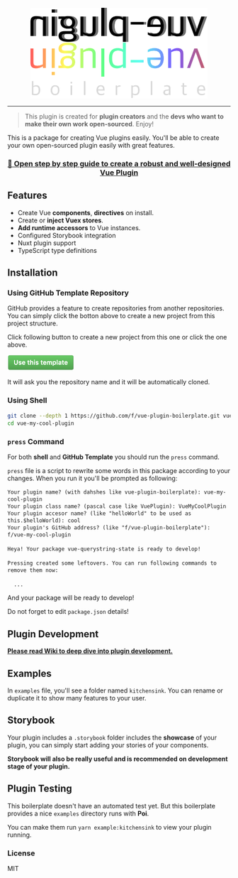 <p align="center">
<img src="./resources/vue-plugin-boilerplate.png" width="400">
</p>

---

> This plugin is created for **plugin creators** and the **devs who want to make their own work open-sourced**. Enjoy!

This is a package for creating Vue plugins easily. You'll be able to create your own open-sourced plugin easily with great features.

<h3 align="center"><a href="https://github.com/f/vue-plugin-boilerplate/wiki">🚀 Open step by step guide to create a robust and well-designed Vue Plugin</a></h3>

## Features
- Create Vue **components**, **directives** on install.
- Create or **inject Vuex stores**.
- **Add runtime accessors** to Vue instances.
- Configured Storybook integration
- Nuxt plugin support
- TypeScript type definitions

## Installation

### Using **GitHub Template Repository**

GitHub provides a feature to create repositories from another repositories. You can simply click the botton above to create a new project from this project structure.

Click following button to create a new project from this one or click the one above.

<a href="https://github.com/f/vue-plugin-boilerplate/generate">
  <img src="./resources/use-this-template-button.png" width="150" />
</a>

It will ask you the repository name and it will be automatically cloned.

### Using Shell

```bash
git clone --depth 1 https://github.com/f/vue-plugin-boilerplate.git vue-my-cool-plugin
cd vue-my-cool-plugin
```

### `press` Command

For both **shell** and **GitHub Template** you should run the `press` command.

`press` file is a script to rewrite some words in this package according to your changes. When you run it you'll be prompted as following:

```
Your plugin name? (with dahshes like vue-plugin-boilerplate): vue-my-cool-plugin
Your plugin class name? (pascal case like VuePlugin): VueMyCoolPlugin
Your plugin accesor name? (like "helloWorld" to be used as this.$helloWorld): cool
Your plugin's GitHub address? (like "f/vue-plugin-boilerplate"): f/vue-my-cool-plugin

Heya! Your package vue-querystring-state is ready to develop!

Pressing created some leftovers. You can run following commands to remove them now:

  ...

```

And your package will be ready to develop!

Do not forget to edit `package.json` details!

## Plugin Development

**[Please read Wiki to deep dive into plugin development.](https://github.com/f/vue-plugin-boilerplate/wiki)**

## Examples

In `examples` file, you'll see a folder named `kitchensink`. You can rename or duplicate it to show many features to your user.

## Storybook

Your plugin includes a `.storybook` folder includes the **showcase** of your plugin, you can simply start adding your stories of your components.

**Storybook will also be really useful and is recommended on development stage of your plugin.**

## Plugin Testing

This boilerplate doesn't have an automated test yet. But this boilerplate provides a nice `examples` directory runs with **Poi**.

You can make them run `yarn example:kitchensink` to view your plugin running.

### License

MIT
